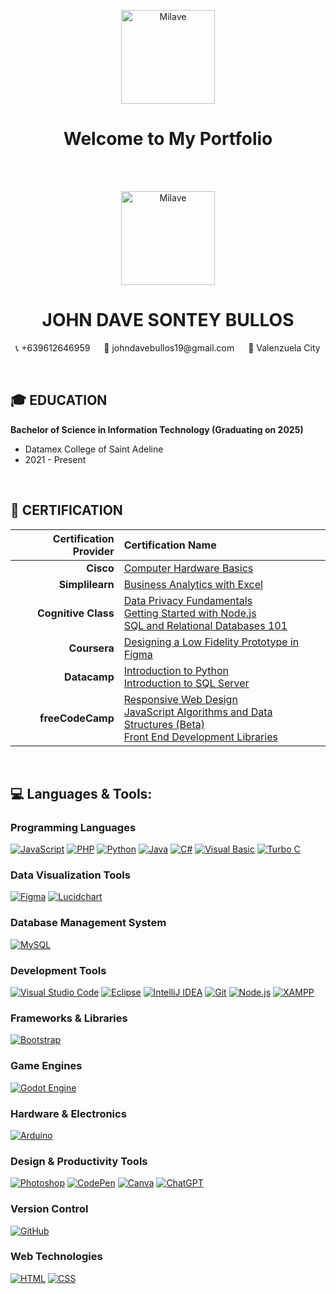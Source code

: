 <p align="center"> 
  <img align="center" alt="Milave" width="150" src="https://github.com/user-attachments/assets/9997516c-c398-437d-850c-e6094d570c3d">
</p>

<h1 align="center">Welcome to My Portfolio</h1>

<br>
<br>

<p align="center"> 
  <img align="center" alt="Milave" width="150" src="https://github.com/user-attachments/assets/414da191-0d4d-4b6d-bc04-1971b2df7f70">
</p>

<h1 align="center">JOHN DAVE SONTEY BULLOS</h1>
<!-- Contact Details here. -->
<p align="center">
  📞 +639612646959 &emsp; 📩 johndavebullos19@gmail.com &emsp; 📌 Valenzuela City
</p>

<br>

## 🎓 EDUCATION

**Bachelor of Science in Information Technology (Graduating on 2025)**
- Datamex College of Saint Adeline
- 2021 - Present

<br>

## 📜 CERTIFICATION
  
| **Certification Provider** |         **Certification Name**              |
|---------------------------:|:--------------------------------------------|
| **Cisco**                  | [Computer Hardware Basics](https://www.credly.com/badges/c5da3b5b-1158-4acc-bf73-5f064dc17381/public_url) |
| **Simplilearn**            | [Business Analytics with Excel](https://simpli-web.app.link/e/1UU2Ne429Cb) |
| **Cognitive Class**        | [Data Privacy Fundamentals](https://courses.cognitiveclass.ai/certificates/8f1db6a5be7245568c39e6f210d6ae2c) <br> [Getting Started with Node.js](https://courses.cognitiveclass.ai/certificates/e4227486a3104927ac2f322e86489ac4) <br> [SQL and Relational Databases 101](https://courses.cognitiveclass.ai/certificates/aeeb4b41779d4b9e9dad450927a58cd9) |
| **Coursera**               | [Designing a Low Fidelity Prototype in Figma](https://coursera.org/verify/5DXYB7H42M9T) |
| **Datacamp**               | [Introduction to Python](https://www.datacamp.com/completed/statement-of-accomplishment/course/644c8fbb52c0a1ce2e443419485cae92fa079a15) <br> [Introduction to SQL Server](https://www.datacamp.com/completed/statement-of-accomplishment/course/1b225362a40c331347d8f541c7074269ed3f0f74) |
| **freeCodeCamp**           | [Responsive Web Design](https://freecodecamp.org/certification/Milave-kun/responsive-web-design) <br> [JavaScript Algorithms and Data Structures (Beta)](https://freecodecamp.org/certification/Milave-kun/javascript-algorithms-and-data-structures-v8) <br> [Front End Development Libraries](https://freecodecamp.org/certification/Milave-kun/front-end-development-libraries) |

<br>

## 💻 Languages & Tools:
<!-- Programming Languages -->
### Programming Languages
<a href="https://developer.mozilla.org/en-US/docs/Web/JavaScript"><img alt="JavaScript" title="JavaScript" src="https://img.shields.io/badge/-JavaScript-F7DF1E?style=for-the-badge&logo=javascript&logoColor=F7DF1E&labelColor=000000"/></a>
<a href="https://www.php.net/"><img alt="PHP" title="PHP" src="https://img.shields.io/badge/-PHP-777BB4?style=for-the-badge&logo=php&logoColor=777BB4&labelColor=000000"/></a>
<a href="https://www.python.org/"><img alt="Python" title="Python" src="https://img.shields.io/badge/-Python-306998?style=for-the-badge&logo=python&logoColor=FFD43B&labelColor=000000"/></a>
<a href="https://www.java.com/"><img alt="Java" title="Java" src="https://img.shields.io/badge/-Java-007396?style=for-the-badge&logo=java&logoColor=007396&labelColor=000000"/></a>
<a href="https://docs.microsoft.com/en-us/dotnet/csharp/"><img alt="C#" title="C#" src="https://img.shields.io/badge/-C%23-239120?style=for-the-badge&logo=c-sharp&logoColor=239120&labelColor=000000"/></a>
<a href="https://docs.microsoft.com/en-us/dotnet/visual-basic/"><img alt="Visual Basic" title="Visual Basic" src="https://img.shields.io/badge/-Visual%20Basic-5C2D91?style=for-the-badge&logo=visual-studio&logoColor=5C2D91&labelColor=000000"/></a>
<a href="https://www.turbo-c.com/"><img alt="Turbo C" title="Turbo C" src="https://img.shields.io/badge/-Turbo%20C-003B57?style=for-the-badge&logo=c&logoColor=00A7E1&labelColor=000000"/></a>

<!-- Data Visualization Tools -->
<h3>Data Visualization Tools</h3>
<a href="https://www.figma.com/"><img alt="Figma" title="Figma" src="https://img.shields.io/badge/-Figma-0ACF83?style=for-the-badge&logo=figma&logoColor=white&labelColor=000000"/></a>
<a href="https://www.lucidchart.com/"><img alt="Lucidchart" title="Lucidchart" src="https://img.shields.io/badge/-Lucidchart-007AC1?style=for-the-badge&logo=lucidchart&logoColor=007AC1&labelColor=000000"/></a>

<!-- Database Management System -->
<h3>Database Management System</h3>
<a href="https://www.mysql.com/"><img alt="MySQL" title="MySQL" src="https://img.shields.io/badge/-MySQL-4479A1?style=for-the-badge&logo=mysql&logoColor=4479A1&labelColor=000000"/></a>

<!-- Development Tools -->
<h3>Development Tools</h3>
<a href="https://code.visualstudio.com/"><img alt="Visual Studio Code" title="Visual Studio Code" src="https://img.shields.io/badge/-Visual%20Studio%20Code-007ACC?style=for-the-badge&logo=visual-studio-code&logoColor=white&labelColor=000000"/></a>
<a href="https://www.eclipse.org/"><img alt="Eclipse" title="Eclipse" src="https://img.shields.io/badge/-Eclipse-2C2255?style=for-the-badge&logo=eclipse&logoColor=2C2255&labelColor=000000"/></a>
<a href="https://www.jetbrains.com/idea/"><img alt="IntelliJ IDEA" title="IntelliJ IDEA" src="https://img.shields.io/badge/-IntelliJ%20IDEA-000000?style=for-the-badge&logo=intellij-idea&logoColor=white&labelColor=000000"/></a>
<a href="https://git-scm.com/"><img alt="Git" title="Git" src="https://img.shields.io/badge/-Git-F05032?style=for-the-badge&logo=git&logoColor=F05032&labelColor=000000"/></a>
<a href="https://nodejs.org/"><img alt="Node.js" title="Node.js" src="https://img.shields.io/badge/-Node.js-339933?style=for-the-badge&logo=node.js&logoColor=339933&labelColor=000000"/></a>
<a href="https://www.apachefriends.org/index.html"><img alt="XAMPP" title="XAMPP" src="https://img.shields.io/badge/-XAMPP-FC5C5C?style=for-the-badge&logo=xampp&logoColor=FFFFFF&labelColor=000000"/></a>

<!-- Frameworks & Libraries -->
<h3>Frameworks & Libraries</h3>
<a href="https://getbootstrap.com/"><img alt="Bootstrap" title="Bootstrap" src="https://img.shields.io/badge/-Bootstrap-7952B3?style=for-the-badge&logo=bootstrap&logoColor=7952B3&labelColor=000000"/></a>

<!-- Game Engines -->
<h3>Game Engines</h3>
<a href="https://godotengine.org/"><img alt="Godot Engine" title="Godot Engine" src="https://img.shields.io/badge/-Godot%20Engine-6A4C93?style=for-the-badge&logo=godot-engine&logoColor=6A4C93&labelColor=000000"/></a>

<!-- Hardware & Electronics -->
<h3>Hardware & Electronics</h3>
<a href="https://www.arduino.cc/"><img alt="Arduino" title="Arduino" src="https://img.shields.io/badge/-Arduino-00979D?style=for-the-badge&logo=arduino&logoColor=00979D&labelColor=000000"/></a>

<!-- Design & Productivity Tools -->
<h3>Design & Productivity Tools</h3>
<a href="https://www.adobe.com/products/photoshop.html"><img alt="Photoshop" title="Photoshop" src="https://img.shields.io/badge/-Photoshop-31A8FF?style=for-the-badge&logo=adobe-photoshop&logoColor=31A8FF&labelColor=000000"/></a>
<a href="https://codepen.io/"><img alt="CodePen" title="CodePen" src="https://img.shields.io/badge/-CodePen-000000?style=for-the-badge&logo=codepen&logoColor=ffffff&labelColor=000000"/></a>
<a href="https://www.canva.com/"><img alt="Canva" title="Canva" src="https://img.shields.io/badge/-Canva-00C4CC?style=for-the-badge&logo=canva&logoColor=00C4CC&labelColor=000000"/></a>
<a href="https://www.openai.com/chatgpt"><img alt="ChatGPT" title="ChatGPT" src="https://img.shields.io/badge/-ChatGPT-00A5E0?style=for-the-badge&logo=openai&logoColor=00A5E0&labelColor=000000"/></a>

<!-- Version Control -->
<h3>Version Control</h3>
<a href="https://github.com/"><img alt="GitHub" title="GitHub" src="https://img.shields.io/badge/-GitHub-181717?style=for-the-badge&logo=github&logoColor=white&labelColor=000000"/></a>

<!-- Web Technologies -->
<h3>Web Technologies</h3>
<a href="https://developer.mozilla.org/en-US/docs/Web/HTML"><img alt="HTML" title="HTML" src="https://img.shields.io/badge/-HTML-E34F26?style=for-the-badge&logo=html5&logoColor=E34F26&labelColor=000000"/></a>
<a href="https://developer.mozilla.org/en-US/docs/Web/CSS"><img alt="CSS" title="CSS" src="https://img.shields.io/badge/-CSS-1572B6?style=for-the-badge&logo=css3&logoColor=1572B6&labelColor=000000"/></a>
